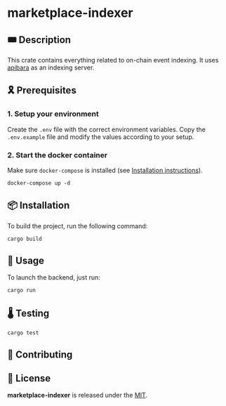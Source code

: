 # marketplace-indexer

## 🎟️ Description

This crate contains everything related to on-chain event indexing. It uses [apibara](http://apibara.com/) as an indexing server.

## 🎗️ Prerequisites

### 1. Setup your environment

Create the `.env` file with the correct environment variables.
Copy the `.env.example` file and modify the values according to your setup.

### 2. Start the docker container

Make sure `docker-compose` is installed (see [Installation instructions](https://docs.docker.com/compose/install/)).

```
docker-compose up -d
```

## 📦 Installation

To build the project, run the following command:

```sh
cargo build
```

## 🔬 Usage

To launch the backend, just run:
```sh
cargo run
``` 

## 🌡️ Testing

```
cargo test
```

## 🫶 Contributing

## 📄 License

**marketplace-indexer** is released under the [MIT](LICENSE).
